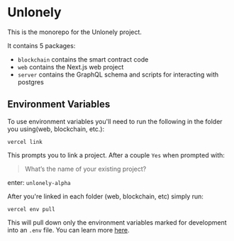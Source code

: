 # Unlonely

This is the monorepo for the Unlonely project.

It contains 5 packages:

- `blockchain` contains the smart contract code
- `web` contains the Next.js web project
- `server` contains the GraphQL schema and scripts for interacting with postgres

## Environment Variables

To use environment variables you'll need to run the following in the folder you
using(web, blockchain, etc.):

`vercel link`

This prompts you to link a project. After a couple `Yes` when prompted with:

> What’s the name of your existing project?

enter: `unlonely-alpha`

After you're linked in each folder (web, blockchain, etc) simply run:

`vercel env pull`

This will pull down only the environment variables marked for development into
an `.env` file. You can learn more [here](https://vercel.com/docs/cli).
